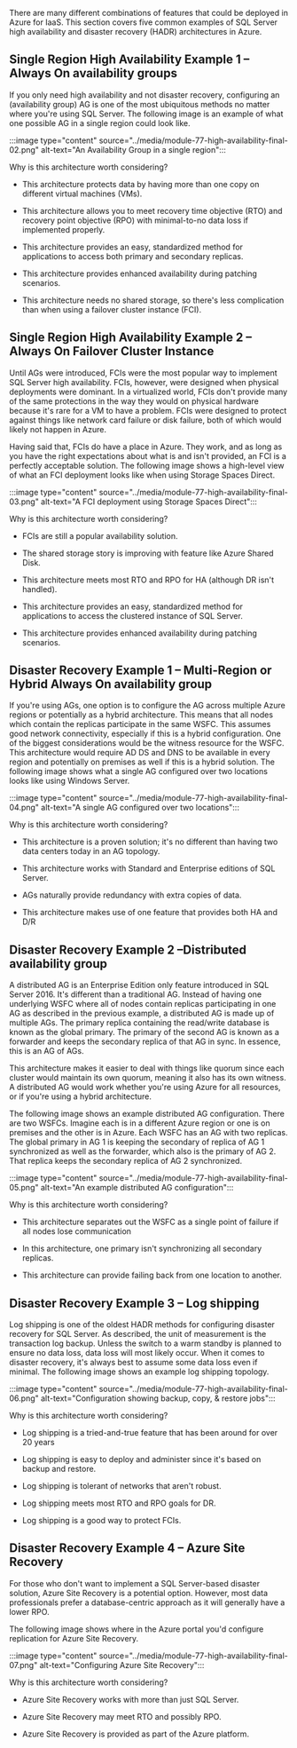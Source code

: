 There are many different combinations of features that could be deployed in Azure for IaaS. This section covers five common examples of SQL Server high availability and disaster recovery (HADR) architectures in Azure.

## Single Region High Availability Example 1 – Always On availability groups

If you only need high availability and not disaster recovery, configuring an (availability group) AG is one of the most ubiquitous methods no matter where you're using SQL Server. The following image is an example of what one possible AG in a single region could look like.

:::image type="content" source="../media/module-77-high-availability-final-02.png" alt-text="An Availability Group in a single region":::

Why is this architecture worth considering?

- This architecture protects data by having more than one copy on different virtual machines (VMs).

- This architecture allows you to meet recovery time objective (RTO) and recovery point objective (RPO) with minimal-to-no data loss if implemented properly.

- This architecture provides an easy, standardized method for applications to access both primary and secondary replicas.

- This architecture provides enhanced availability during patching scenarios.

- This architecture needs no shared storage, so there's less complication than when using a failover cluster instance (FCI).

## Single Region High Availability Example 2 – Always On Failover Cluster Instance

Until AGs were introduced, FCIs were the most popular way to implement SQL Server high availability. FCIs, however, were designed when physical deployments were dominant. In a virtualized world, FCIs don't provide many of the same protections in the way they would on physical hardware because it's rare for a VM to have a problem. FCIs were designed to protect against things like network card failure or disk failure, both of which would likely not happen in Azure.

Having said that, FCIs do have a place in Azure. They work, and as long as you have the right expectations about what is and isn't provided, an FCI is a perfectly acceptable solution. The following image shows a high-level view of what an FCI deployment looks like when using Storage Spaces Direct.

:::image type="content" source="../media/module-77-high-availability-final-03.png" alt-text="A FCI deployment using Storage Spaces Direct":::

Why is this architecture worth considering?

- FCIs are still a popular availability solution.

- The shared storage story is improving with feature like Azure Shared Disk.

- This architecture meets most RTO and RPO for HA (although DR isn't handled).

- This architecture provides an easy, standardized method for applications to access the clustered instance of SQL Server.

- This architecture provides enhanced availability during patching scenarios.

## Disaster Recovery Example 1 – Multi-Region or Hybrid Always On availability group

If you're using AGs, one option is to configure the AG across multiple Azure regions or potentially as a hybrid architecture. This means that all nodes which contain the replicas participate in the same WSFC. This assumes good network connectivity, especially if this is a hybrid configuration. One of the biggest considerations would be the witness resource for the WSFC. This architecture would require AD DS and DNS to be available in every region and potentially on premises as well if this is a hybrid solution. The following image shows what a single AG configured over two locations looks like using Windows Server.

:::image type="content" source="../media/module-77-high-availability-final-04.png" alt-text="A single AG configured over two locations":::

Why is this architecture worth considering?

- This architecture is a proven solution; it's no different than having two data centers today in an AG topology.

- This architecture works with Standard and Enterprise editions of SQL Server.

- AGs naturally provide redundancy with extra copies of data.

- This architecture makes use of one feature that provides both HA and D/R

## Disaster Recovery Example 2 –Distributed availability group

A distributed AG is an Enterprise Edition only feature introduced in SQL Server 2016. It's different than a traditional AG. Instead of having one underlying WSFC where all of nodes contain replicas participating in one AG as described in the previous example, a distributed AG is made up of multiple AGs. The primary replica containing the read/write database is known as the global primary. The primary of the second AG is known as a forwarder and keeps the secondary replica of that AG in sync. In essence, this is an AG of AGs.

This architecture makes it easier to deal with things like quorum since each cluster would maintain its own quorum, meaning it also has its own witness. A distributed AG would work whether you're using Azure for all resources, or if you're using a hybrid architecture.

The following image shows an example distributed AG configuration. There are two WSFCs. Imagine each is in a different Azure region or one is on premises and the other is in Azure. Each WSFC has an AG with two replicas. The global primary in AG 1 is keeping the secondary of replica of AG 1 synchronized as well as the forwarder, which also is the primary of AG 2. That replica keeps the secondary replica of AG 2 synchronized.

:::image type="content" source="../media/module-77-high-availability-final-05.png" alt-text="An example distributed AG configuration":::

 Why is this architecture worth considering?

- This architecture separates out the WSFC as a single point of failure if all nodes lose communication

- In this architecture, one primary isn't synchronizing all secondary replicas.

- This architecture can provide failing back from one location to another.

## Disaster Recovery Example 3 – Log shipping

Log shipping is one of the oldest HADR methods for configuring disaster recovery for SQL Server. As described, the unit of measurement is the transaction log backup. Unless the switch to a warm standby is planned to ensure no data loss, data loss will most likely occur. When it comes to disaster recovery, it's always best to assume some data loss even if minimal. The following image shows an example log shipping topology.

:::image type="content" source="../media/module-77-high-availability-final-06.png" alt-text="Configuration showing backup, copy, & restore jobs":::

Why is this architecture worth considering?

- Log shipping is a tried-and-true feature that has been around for over 20 years

- Log shipping is easy to deploy and administer since it's based on backup and restore.

- Log shipping is tolerant of networks that aren't robust.

- Log shipping meets most RTO and RPO goals for DR.

- Log shipping is a good way to protect FCIs.

## Disaster Recovery Example 4 – Azure Site Recovery

For those who don't want to implement a SQL Server-based disaster solution, Azure Site Recovery is a potential option. However, most data professionals prefer a database-centric approach as it will generally have a lower RPO.

The following image shows where in the Azure portal you'd configure replication for Azure Site Recovery.

:::image type="content" source="../media/module-77-high-availability-final-07.png" alt-text="Configuring Azure Site Recovery":::

Why is this architecture worth considering?

- Azure Site Recovery works with more than just SQL Server.

- Azure Site Recovery may meet RTO and possibly RPO.

- Azure Site Recovery is provided as part of the Azure platform.
